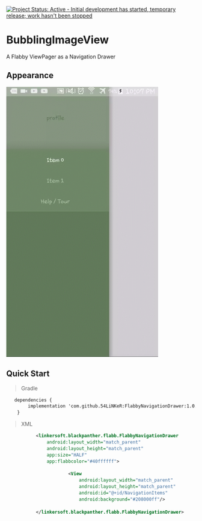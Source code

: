 [![Project Status: Active - Initial development has started, temporary release; work hasn't been stopped ](http://www.repostatus.org/badges/0.1.0/active.svg)](http://www.repostatus.org/#active)

BubblingImageView
=============
A Flabby ViewPager as a Navigation Drawer

## Appearance

![Demo](shots/appearance.gif)

## Quick Start

> Gradle

```xml
   dependencies {
        implementation 'com.github.54LiNKeR:FlabbyNavigationDrawer:1.0.0'
    }
```

> XML

```xml
           <linkersoft.blackpanther.flabb.FlabbyNavigationDrawer
               android:layout_width="match_parent"
               android:layout_height="match_parent"
               app:size="HALF"
               app:flabbcolor="#40ffffff">

                       <View
                           android:layout_width="match_parent"
                           android:layout_height="match_parent"
                           android:id="@+id/NavigationItems"
                           android:background="#208000ff"/>

           </linkersoft.blackpanther.flabb.FlabbyNavigationDrawer>
```

